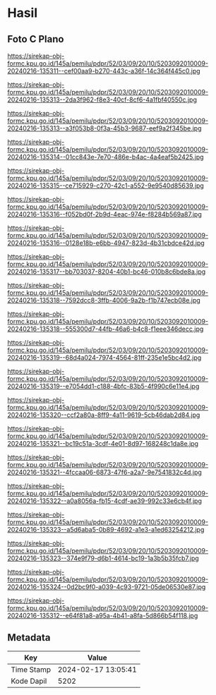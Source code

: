 # Hasil

## Foto C Plano

https://sirekap-obj-formc.kpu.go.id/145a/pemilu/pdpr/52/03/09/20/10/5203092010009-20240216-135311--cef00aa9-b270-443c-a36f-14c364f445c0.jpg

https://sirekap-obj-formc.kpu.go.id/145a/pemilu/pdpr/52/03/09/20/10/5203092010009-20240216-135313--2da3f962-f8e3-40cf-8cf6-4a1fbf40550c.jpg

https://sirekap-obj-formc.kpu.go.id/145a/pemilu/pdpr/52/03/09/20/10/5203092010009-20240216-135313--a3f053b8-0f3a-45b3-9687-eef9a2f345be.jpg

https://sirekap-obj-formc.kpu.go.id/145a/pemilu/pdpr/52/03/09/20/10/5203092010009-20240216-135314--01cc843e-7e70-486e-b4ac-4a4eaf5b2425.jpg

https://sirekap-obj-formc.kpu.go.id/145a/pemilu/pdpr/52/03/09/20/10/5203092010009-20240216-135315--ce715929-c270-42c1-a552-9e9540d85639.jpg

https://sirekap-obj-formc.kpu.go.id/145a/pemilu/pdpr/52/03/09/20/10/5203092010009-20240216-135316--f052bd0f-2b9d-4eac-974e-f8284b569a87.jpg

https://sirekap-obj-formc.kpu.go.id/145a/pemilu/pdpr/52/03/09/20/10/5203092010009-20240216-135316--0128e18b-e6bb-4947-823d-4b31cbdce42d.jpg

https://sirekap-obj-formc.kpu.go.id/145a/pemilu/pdpr/52/03/09/20/10/5203092010009-20240216-135317--bb703037-8204-40b1-bc46-010b8c6bde8a.jpg

https://sirekap-obj-formc.kpu.go.id/145a/pemilu/pdpr/52/03/09/20/10/5203092010009-20240216-135318--7592dcc8-3ffb-4006-9a2b-f1b747ecb08e.jpg

https://sirekap-obj-formc.kpu.go.id/145a/pemilu/pdpr/52/03/09/20/10/5203092010009-20240216-135318--555300d7-44fb-46a6-b4c8-f1eee346decc.jpg

https://sirekap-obj-formc.kpu.go.id/145a/pemilu/pdpr/52/03/09/20/10/5203092010009-20240216-135319--68d4a024-7974-4564-81ff-235e1e5bc4d2.jpg

https://sirekap-obj-formc.kpu.go.id/145a/pemilu/pdpr/52/03/09/20/10/5203092010009-20240216-135319--e7054dd1-c188-4bfc-83b5-4f990c6e11e4.jpg

https://sirekap-obj-formc.kpu.go.id/145a/pemilu/pdpr/52/03/09/20/10/5203092010009-20240216-135320--ccf2a80a-8ff9-4a11-9619-5cb46dab2d84.jpg

https://sirekap-obj-formc.kpu.go.id/145a/pemilu/pdpr/52/03/09/20/10/5203092010009-20240216-135321--bc19c51a-3cdf-4e01-8d97-168248c1da8e.jpg

https://sirekap-obj-formc.kpu.go.id/145a/pemilu/pdpr/52/03/09/20/10/5203092010009-20240216-135321--4fccaa06-6873-47f6-a2a7-9e7541832c4d.jpg

https://sirekap-obj-formc.kpu.go.id/145a/pemilu/pdpr/52/03/09/20/10/5203092010009-20240216-135322--a0a8056a-fb15-4cdf-ae39-992c33e6cb4f.jpg

https://sirekap-obj-formc.kpu.go.id/145a/pemilu/pdpr/52/03/09/20/10/5203092010009-20240216-135323--a5d6aba5-0b89-4692-a1e3-a1ed63254212.jpg

https://sirekap-obj-formc.kpu.go.id/145a/pemilu/pdpr/52/03/09/20/10/5203092010009-20240216-135323--374e9f79-d6b1-4614-bc19-1a3b5b35fcb7.jpg

https://sirekap-obj-formc.kpu.go.id/145a/pemilu/pdpr/52/03/09/20/10/5203092010009-20240216-135324--0d2bc9f0-a039-4c93-9721-05de06530e87.jpg

https://sirekap-obj-formc.kpu.go.id/145a/pemilu/pdpr/52/03/09/20/10/5203092010009-20240216-135312--e64f81a8-a95a-4b41-a8fa-5d866b54f118.jpg


## Metadata

| Key        | Value               |
| ---------- | ------------------- |
| Time Stamp | 2024-02-17 13:05:41 |
| Kode Dapil | 5202                |



